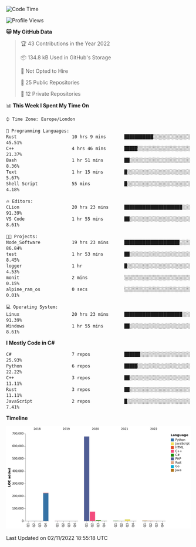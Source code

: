 <!--START_SECTION:waka-->
![Code Time](http://img.shields.io/badge/Code%20Time-358%20hrs%205%20mins-blue)

![Profile Views](http://img.shields.io/badge/Profile%20Views-0-blue)

**🐱 My GitHub Data** 

> 🏆 43 Contributions in the Year 2022
 > 
> 📦 134.8 kB Used in GitHub's Storage 
 > 
> 🚫 Not Opted to Hire
 > 
> 📜 25 Public Repositories 
 > 
> 🔑 12 Private Repositories  
 > 
📊 **This Week I Spent My Time On** 

```text
⌚︎ Time Zone: Europe/London

💬 Programming Languages: 
Rust                     10 hrs 9 mins       ███████████░░░░░░░░░░░░░░   45.51% 
C++                      4 hrs 46 mins       █████░░░░░░░░░░░░░░░░░░░░   21.37% 
Bash                     1 hr 51 mins        ██░░░░░░░░░░░░░░░░░░░░░░░   8.36% 
Text                     1 hr 15 mins        █░░░░░░░░░░░░░░░░░░░░░░░░   5.67% 
Shell Script             55 mins             █░░░░░░░░░░░░░░░░░░░░░░░░   4.18%

🔥 Editors: 
CLion                    20 hrs 23 mins      ██████████████████████░░░   91.39% 
VS Code                  1 hr 55 mins        ██░░░░░░░░░░░░░░░░░░░░░░░   8.61%

🐱‍💻 Projects: 
Node_Software            19 hrs 23 mins      █████████████████████░░░░   86.84% 
test                     1 hr 53 mins        ██░░░░░░░░░░░░░░░░░░░░░░░   8.45% 
logger                   1 hr                █░░░░░░░░░░░░░░░░░░░░░░░░   4.53% 
monit                    2 mins              ░░░░░░░░░░░░░░░░░░░░░░░░░   0.15% 
alpine_ram_os            0 secs              ░░░░░░░░░░░░░░░░░░░░░░░░░   0.01%

💻 Operating System: 
Linux                    20 hrs 23 mins      ██████████████████████░░░   91.39% 
Windows                  1 hr 55 mins        ██░░░░░░░░░░░░░░░░░░░░░░░   8.61%

```

**I Mostly Code in C#** 

```text
C#                       7 repos             ██████░░░░░░░░░░░░░░░░░░░   25.93% 
Python                   6 repos             █████░░░░░░░░░░░░░░░░░░░░   22.22% 
C++                      3 repos             ██░░░░░░░░░░░░░░░░░░░░░░░   11.11% 
Rust                     3 repos             ██░░░░░░░░░░░░░░░░░░░░░░░   11.11% 
JavaScript               2 repos             █░░░░░░░░░░░░░░░░░░░░░░░░   7.41%

```


**Timeline**

![Chart not found](https://raw.githubusercontent.com/Jirubizu/Jirubizu/master/charts/bar_graph.png) 


 Last Updated on 02/11/2022 18:55:18 UTC
<!--END_SECTION:waka-->